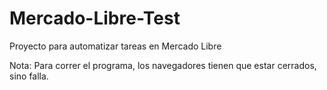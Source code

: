 # Mercado-Libre-Test

Proyecto para automatizar tareas en Mercado Libre


Nota: Para correr el programa, los navegadores tienen que estar cerrados, sino falla.
